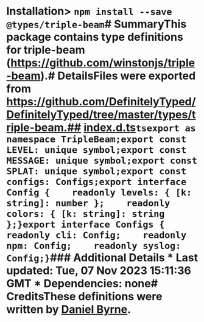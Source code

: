 # Installation> `npm install --save @types/triple-beam`# SummaryThis package contains type definitions for triple-beam (https://github.com/winstonjs/triple-beam).# DetailsFiles were exported from https://github.com/DefinitelyTyped/DefinitelyTyped/tree/master/types/triple-beam.## [index.d.ts](https://github.com/DefinitelyTyped/DefinitelyTyped/tree/master/types/triple-beam/index.d.ts)````tsexport as namespace TripleBeam;export const LEVEL: unique symbol;export const MESSAGE: unique symbol;export const SPLAT: unique symbol;export const configs: Configs;export interface Config {    readonly levels: { [k: string]: number };    readonly colors: { [k: string]: string };}export interface Configs {    readonly cli: Config;    readonly npm: Config;    readonly syslog: Config;}````### Additional Details * Last updated: Tue, 07 Nov 2023 15:11:36 GMT * Dependencies: none# CreditsThese definitions were written by [Daniel Byrne](https://github.com/danwbyrne).
